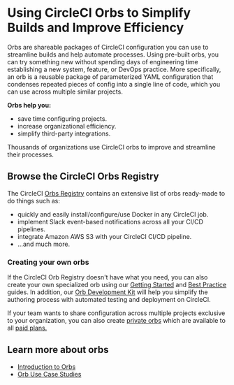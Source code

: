 # Using CircleCI Orbs to Simplify Builds and Improve Efficiency #

Orbs are shareable packages of CircleCI configuration you can use to streamline builds and help automate processes. Using pre-built orbs, you can try something new without spending days of engineering time establishing a new system, feature, or DevOps practice. More specifically, an orb is a reusable package of parameterized YAML configuration that condenses repeated pieces of config into a single line of code, which you can use across multiple similar projects. 

**Orbs help you:** 
* save time configuring projects.
* increase organizational efficiency.
* simplify third-party integrations.

Thousands of organizations use CircleCI orbs to improve and streamline their processes. 

## Browse the CircleCI Orbs Registry ##

The CircleCI [Orbs Registry](https://circleci.com/developer/orbs) contains an extensive list of orbs ready-made to do things such as: 
* quickly and easily install/configure/use Docker in any CircleCI job.
* implement Slack event-based notifications across all your CI/CD pipelines.
* integrate Amazon AWS S3 with your CircleCI CI/CD pipeline.
* ...and much more. 

### Creating your own orbs ###  
If the CircleCI Orb Registry doesn't have what you need, you can also create your own specialized orb using our [Getting Started](https://circleci.com/docs/2.0/orb-author-intro/)  and [Best Practice](https://circleci.com/docs/2.0/orbs-best-practices/#orb-best-practices-guidelines) guides. In addition, our [Orb Development Kit](https://circleci.com/docs/2.0/orb-author/#orb-development-kit) will help you simplify the authoring process with automated testing and deployment on CircleCI. 

If your team wants to share configuration across multiple projects exclusive to your organization, you can also create [private orbs](https://circleci.com/docs/2.0/orb-intro/#private-orbs) which are available to all [paid plans.](https://circleci.com/pricing)

## Learn more about orbs ##

* [Introduction to Orbs](https://circleci.com/docs/2.0/orb-intro/)
* [Orb Use Case Studies](https://circleci.com/orbs/)
